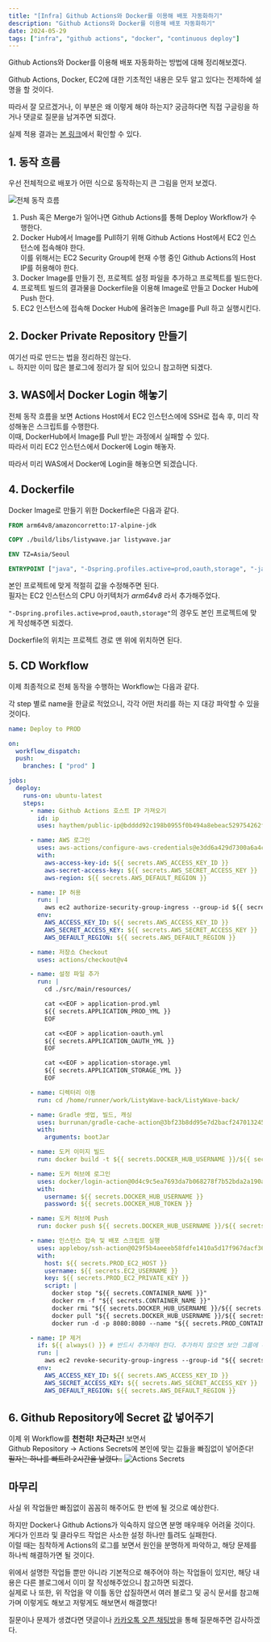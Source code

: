 ```yaml
---
title: "[Infra] Github Actions와 Docker를 이용해 배포 자동화하기"
description: "Github Actions와 Docker를 이용해 배포 자동화하기"
date: 2024-05-29
tags: ["infra", "github actions", "docker", "continuous deploy"]
---
```


Github Actions와 Docker를 이용해 배포 자동화하는 방법에 대해 정리해보겠다.

Github Actions, Docker, EC2에 대한 기초적인 내용은 모두 알고 있다는 전제하에 설명을 할 것이다.

따라서 잘 모르겠거나, 이 부분은 왜 이렇게 해야 하는지? 궁금하다면 직접 구글링을 하거나 댓글로 질문을 남겨주면 되겠다. 

실제 적용 결과는 [본 링크](https://github.com/8-Sprinters/ListyWave-back/commit/ab176bee2f3722c29a9f92826b4b6f13bd01989e)에서 확인할 수 있다.

## 1. 동작 흐름

우선 전체적으로 배포가 어떤 식으로 동작하는지 큰 그림을 먼저 보겠다.

![전체 동작 흐름](overview.png)

1. Push 혹은 Merge가 일어나면 Github Actions를 통해 Deploy Workflow가 수행한다.
2. Docker Hub에서 Image를 Pull하기 위해 Github Actions Host에서 EC2 인스턴스에 접속해야 한다.<br>
이를 위해서는 EC2 Security Group에 현재 수행 중인 Github Actions의 Host IP를 허용해야 한다.
3. Docker Image를 만들기 전, 프로젝트 설정 파일을 추가하고 프로젝트를 빌드한다.
4. 프로젝트 빌드의 결과물을 Dockerfile을 이용해 Image로 만들고 Docker Hub에 Push 한다.
5. EC2 인스턴스에 접속해 Docker Hub에 올려놓은 Image를 Pull 하고 실행시킨다.

## 2. Docker Private Repository 만들기

여기선 따로 만드는 법을 정리하진 않는다.<br>ㄴ
하지만 이미 많은 블로그에 정리가 잘 되어 있으니 참고하면 되겠다.

## 3. WAS에서 Docker Login 해놓기

전체 동작 흐름을 보면 Actions Host에서 EC2 인스턴스에에 SSH로 접속 후, 미리 작성해놓은 스크립트를 수행한다.<br>
이때, DockerHub에서 Image를 Pull 받는 과정에서 실패할 수 있다.<br>
따라서 미리 EC2 인스턴스에서 Docker에 Login 해놓자.

따라서 미리 WAS에서 Docker에 Login을 해놓으면 되겠습니다.

## 4. Dockerfile

Docker Image로 만들기 위한 Dockerfile은 다음과 같다.

```dockerfile
FROM arm64v8/amazoncorretto:17-alpine-jdk

COPY ./build/libs/listywave.jar listywave.jar

ENV TZ=Asia/Seoul

ENTRYPOINT ["java", "-Dspring.profiles.active=prod,oauth,storage", "-jar", "listywave.jar"]
```

본인 프로젝트에 맞게 적절히 값을 수정해주면 된다.<br>
필자는 EC2 인스턴스의 CPU 아키텍처가  _arm64v8_ 라서 추가해주었다.

`"-Dspring.profiles.active=prod,oauth,storage"`의 경우도 본인 프로젝트에 맞게 작성해주면 되겠다.

Dockerfile의 위치는 프로젝트 경로 맨 위에 위치하면 된다.

## 5. CD Workflow

이제 최종적으로 전체 동작을 수행하는 Workflow는 다음과 같다.

각 step 별로 name을 한글로 적었으니, 각각 어떤 처리를 하는 지 대강 파악할 수 있을 것이다.

```yaml
name: Deploy to PROD

on:
  workflow_dispatch:
  push:
    branches: [ "prod" ]

jobs:
  deploy:
    runs-on: ubuntu-latest
    steps:
      - name: Github Actions 호스트 IP 가져오기
        id: ip
        uses: haythem/public-ip@bdddd92c198b0955f0b494a8ebeac529754262ff

      - name: AWS 로그인
        uses: aws-actions/configure-aws-credentials@e3dd6a429d7300a6a4c196c26e071d42e0343502
        with:
          aws-access-key-id: ${{ secrets.AWS_ACCESS_KEY_ID }}
          aws-secret-access-key: ${{ secrets.AWS_SECRET_ACCESS_KEY }}
          aws-region: ${{ secrets.AWS_DEFAULT_REGION }}

      - name: IP 허용
        run: |
          aws ec2 authorize-security-group-ingress --group-id ${{ secrets.AWS_SECURITY_GROUP_ID }} --protocol "tcp" --port "${{ secrets.EC2_PORT }}" --cidr "${{ steps.ip.outputs.ipv4 }}/32"
        env:
          AWS_ACCESS_KEY_ID: ${{ secrets.AWS_ACCESS_KEY_ID }}
          AWS_SECRET_ACCESS_KEY: ${{ secrets.AWS_SECRET_ACCESS_KEY }}
          AWS_DEFAULT_REGION: ${{ secrets.AWS_DEFAULT_REGION }}

      - name: 저장소 Checkout
        uses: actions/checkout@v4

      - name: 설정 파일 추가
        run: |
          cd ./src/main/resources/

          cat <<EOF > application-prod.yml
          ${{ secrets.APPLICATION_PROD_YML }}
          EOF

          cat <<EOF > application-oauth.yml
          ${{ secrets.APPLICATION_OAUTH_YML }}
          EOF

          cat <<EOF > application-storage.yml
          ${{ secrets.APPLICATION_STORAGE_YML }}
          EOF

      - name: 디렉터리 이동
        run: cd /home/runner/work/ListyWave-back/ListyWave-back/

      - name: Gradle 셋업, 빌드, 캐싱
        uses: burrunan/gradle-cache-action@3bf23b8dd95e7d2bacf2470132454fe893a178a1
        with:
          arguments: bootJar

      - name: 도커 이미지 빌드
        run: docker build -t ${{ secrets.DOCKER_HUB_USERNAME }}/${{ secrets.IMAGE_NAME }}:${{ secrets.PROD_TAG }} ./

      - name: 도커 허브에 로그인
        uses: docker/login-action@0d4c9c5ea7693da7b068278f7b52bda2a190a446
        with:
          username: ${{ secrets.DOCKER_HUB_USERNAME }}
          password: ${{ secrets.DOCKER_HUB_TOKEN }}

      - name: 도커 허브에 Push
        run: docker push ${{ secrets.DOCKER_HUB_USERNAME }}/${{ secrets.IMAGE_NAME }}:${{ secrets.PROD_TAG }}

      - name: 인스턴스 접속 및 배포 스크립트 실행
        uses: appleboy/ssh-action@029f5b4aeeeb58fdfe1410a5d17f967dacf36262
        with:
          host: ${{ secrets.PROD_EC2_HOST }}
          username: ${{ secrets.EC2_USERNAME }}
          key: ${{ secrets.PROD_EC2_PRIVATE_KEY }}
          script: |
            docker stop "${{ secrets.CONTAINER_NAME }}"
            docker rm -f "${{ secrets.CONTAINER_NAME }}"
            docker rmi "${{ secrets.DOCKER_HUB_USERNAME }}/${{ secrets.IMAGE_NAME }}:${{ secrets.PROD_TAG }}"
            docker pull "${{ secrets.DOCKER_HUB_USERNAME }}/${{ secrets.IMAGE_NAME }}:${{ secrets.PROD_TAG }}"
            docker run -d -p 8080:8080 --name "${{ secrets.PROD_CONTAINER_NAME }}" "${{ secrets.DOCKER_HUB_USERNAME }}/${{ secrets.IMAGE_NAME }}:${{ secrets.PROD_TAG }}"

      - name: IP 제거
        if: ${{ always() }} # 반드시 추가해야 한다. 추가하지 않으면 보안 그룹에 추가한 IP가 삭제되지 않는다!!
        run: |
          aws ec2 revoke-security-group-ingress --group-id "${{ secrets.AWS_SECURITY_GROUP_ID }}" --protocol "tcp" --port "${{ secrets.EC2_PORT }}" --cidr "${{ steps.ip.outputs.ipv4 }}/32"
        env:
          AWS_ACCESS_KEY_ID: ${{ secrets.AWS_ACCESS_KEY_ID }}
          AWS_SECRET_ACCESS_KEY: ${{ secrets.AWS_SECRET_ACCESS_KEY }}
          AWS_DEFAULT_REGION: ${{ secrets.AWS_DEFAULT_REGION }}
```

## 6. Github Repository에 Secret 값 넣어주기

이제 위 Workflow를 **천천히!** **차근차근!** 보면서<br>
Github Repository -> Actions Secrets에 본인에 맞는 값들을 빠짐없이 넣어준다!<br>
~~필자는 하나를 빠트려 2시간을 날렸다..~~
![Actions Secrets](actions-secrets.png)

## 마무리

사실 위 작업들만 빠짐없이 꼼꼼히 해주어도 한 번에 될 것으로 예상한다.

하지만 Docker나 Github Actions가 익숙하지 않으면 분명 매우매우 어려울 것이다.<br>
게다가 인프라 및 클라우드 작업은 사소한 설정 하나만 틀려도 실패한다.<br>
이럴 때는 침착하게 Actions의 로그를 보면서 원인을 분명하게 파악하고, 해당 문제를 하나씩 해결하가면 될 것이다.

위에서 설명한 작업들 뿐만 아니라 기본적으로 해주어야 하는 작업들이 있지만, 해당 내용은 다른 블로그에서 이미 잘 작성해주었으니 참고하면 되겠다.<br>
실제로 나 또한, 위 작업을 약 이틀 동안 삽질하면서 여러 블로그 및 공식 문서를 참고해가며 이렇게도 해보고 저렇게도 해보면서 해결했다!<br>

질문이나 문제가 생겼다면 댓글이나 [카카오톡 오픈 채팅방](https://open.kakao.com/o/sDdYkMhf)을 통해 질문해주면 감사하겠다.